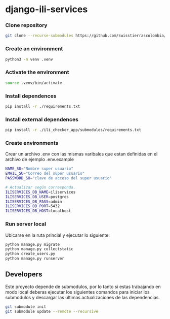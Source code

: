 # django-ili-services

### Clone repository

```bash
git clone --recurse-submodules https://github.com/swisstierrascolombia/django-ili-services.git
```

### Create an environment

```bash
python3 -m venv .venv
```

### Activate the environment

```bash
source .venv/bin/activate
```

### Install dependences

```bash
pip install -r ./requirements.txt
```

### Install external dependences

```bash
pip install -r ./ili_checker_app/submodules/requirements.txt
```

### Create environments

Crear un archivo .env con las mismas varibales que estan definidas en el archivo de ejemplo .env.example

```bash
NAME_SU="Nombre super usuario"
EMAIL_SU="Correo del super usuario"
PASSWORD_SU="clave de acceso del super usuario"

# Actualizar según corresponda.
ILISERVICES_DB_NAME=iliservices
ILISERVICES_DB_USER=postgres
ILISERVICES_DB_PASS=admin
ILISERVICES_DB_PORT=5432
ILISERVICES_DB_HOST=localhost
```

### Run server local

Ubicarse en la ruta princial y ejecutar lo siguiente:

```bash
python manage.py migrate
python manage.py collectstatic
python create_users.py
python manage.py runserver
```

## Developers

Este proyecto depende de submodulos, por lo tanto si estas trabajando en modo local deberas ejecutar los siguientes comandos para iniciar los submodulos y descargar las ultimas actualizaciones de las dependencias.

```bash
git submodule init
git submodule update --remote --recursive
```
